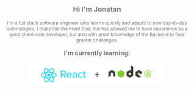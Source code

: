 <p align="center" style="font-size: 18px; color: #777"><b>Hi I'm Jonatan</b></p>
<p align="center" style="font-size: 12px; color: #777">
I'm a full stack software engineer who learns quickly and adapts to new day-to-day technologies, I really like the Front End, this has allowed me to have experience as a good client-side developer, but also with great knowledge of the Backend to face greater challenges.
</p>
<p align="center" style="font-size: 16px; color: #777"><b>I'm currently learning:</b></p>
<p align="center"><img src="./NodeReact.png" width="70%"></p>

<!--
**MAZTRO/MAZTRO** is a ✨ _special_ ✨ repository because its `README.md` (this file) appears on your GitHub profile.

Here are some ideas to get you started:

- 🔭 I’m currently working on ...
- 🌱 I’m currently learning ...
- 👯 I’m looking to collaborate on ...
- 🤔 I’m looking for help with ...
- 💬 Ask me about ...
- 📫 How to reach me: ...
- 😄 Pronouns: ...
- ⚡ Fun fact: ...
-->
